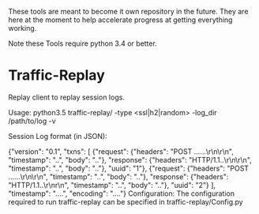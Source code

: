 
These tools are meant to become it own repository in the future. They are here at the moment to help accelerate progress at getting everything working.

Note these Tools require python 3.4 or better.

# Traffic-Replay

Replay client to replay session logs.

Usage: 
python3.5 traffic-replay/ -type <ssl|h2|random> -log_dir /path/to/log -v

Session Log format (in JSON): 

 {"version": "0.1", 
  "txns": [
        {"request": {"headers": "POST ……\r\n\r\n", "timestamp": "..", "body": ".."}, 
        "response": {"headers": "HTTP/1.1..\r\n\r\n", "timestamp": "..", "body": ".."},
         "uuid": "1"}, 
        {"request": {"headers": "POST ..….\r\n\r\n", "timestamp": "..", "body": ".."}, 
        "response": {"headers": "HTTP/1.1..\r\nr\n", "timestamp": "..", "body": ".."}, 
        "uuid": "2"}
  ], 
  "timestamp": "....", 
  "encoding": "...."}
  Configuration: The configuration required to run traffic-replay can be specified in traffic-replay/Config.py
